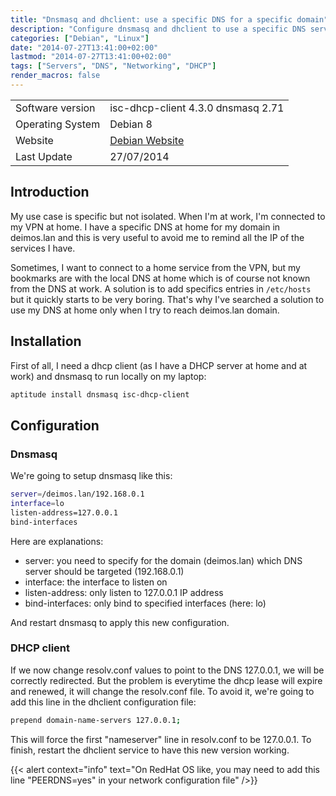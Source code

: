 ```yaml
---
title: "Dnsmasq and dhclient: use a specific DNS for a specific domain"
description: "Configure dnsmasq and dhclient to use a specific DNS server for a specific domain, allowing you to resolve local domain names from different networks."
categories: ["Debian", "Linux"]
date: "2014-07-27T13:41:00+02:00"
lastmod: "2014-07-27T13:41:00+02:00"
tags: ["Servers", "DNS", "Networking", "DHCP"]
render_macros: false
---
```



| | |
|------------|--------------------------|
| Software version | isc-dhcp-client 4.3.0 dnsmasq 2.71 |
| Operating System | Debian 8 |
| Website | [Debian Website](https://www.debian.org) |
| Last Update | 27/07/2014 |


## Introduction

My use case is specific but not isolated. When I'm at work, I'm connected to my VPN at home. I have a specific DNS at home for my domain in deimos.lan and this is very useful to avoid me to remind all the IP of the services I have.

Sometimes, I want to connect to a home service from the VPN, but my bookmarks are with the local DNS at home which is of course not known from the DNS at work. A solution is to add specifics entries in `/etc/hosts` but it quickly starts to be very boring. That's why I've searched a solution to use my DNS at home only when I try to reach deimos.lan domain.

## Installation

First of all, I need a dhcp client (as I have a DHCP server at home and at work) and dnsmasq to run locally on my laptop:

```bash
aptitude install dnsmasq isc-dhcp-client
```

## Configuration

### Dnsmasq

We're going to setup dnsmasq like this:

```bash
server=/deimos.lan/192.168.0.1
interface=lo
listen-address=127.0.0.1
bind-interfaces
```

Here are explanations:

- server: you need to specify for the domain (deimos.lan) which DNS server should be targeted (192.168.0.1)
- interface: the interface to listen on
- listen-address: only listen to 127.0.0.1 IP address
- bind-interfaces: only bind to specified interfaces (here: lo)

And restart dnsmasq to apply this new configuration.

### DHCP client

If we now change resolv.conf values to point to the DNS 127.0.0.1, we will be correctly redirected. But the problem is everytime the dhcp lease will expire and renewed, it will change the resolv.conf file. To avoid it, we're going to add this line in the dhclient configuration file:

```bash
prepend domain-name-servers 127.0.0.1;
```

This will force the first "nameserver" line in resolv.conf to be 127.0.0.1. To finish, restart the dhclient service to have this new version working.

{{< alert context="info" text="On RedHat OS like, you may need to add this line \"PEERDNS=yes\" in your network configuration file" />}}

